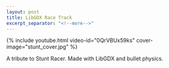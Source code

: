 ```yaml
---
layout: post
title: LibGDX Race Track
excerpt_separator: "<!--more-->"
---
```


{% include youtube.html video-id="0QrVBUx59ks" cover-image="stunt_cover.jpg" %}

A tribute to Stunt Racer. Made with LibGDX and bullet physics.